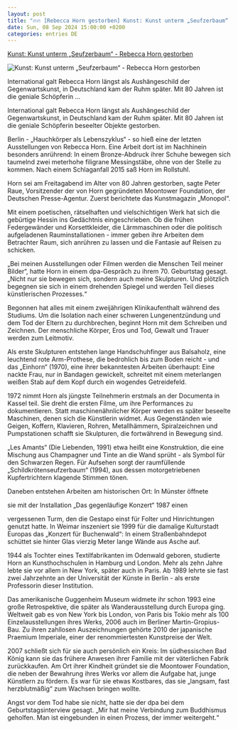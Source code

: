 ```yaml
---
layout: post
title: "🔥🔥 [Rebecca Horn gestorben] Kunst: Kunst unterm „Seufzerbaum“ - Rebecca Horn gestorben"
date: Sun, 08 Sep 2024 15:00:00 +0200
categories: entries DE
---
```

[Kunst: Kunst unterm „Seufzerbaum“ - Rebecca Horn gestorben](https://www.mz.de/kultur/kunst-unterm-seufzerbaum-rebecca-horn-gestorben-3912741)

![Kunst: Kunst unterm „Seufzerbaum“ - Rebecca Horn gestorben](https://bmg-images.forward-publishing.io/2024/09/08/2cf98755-21b2-4014-83f5-b1cd80284230.jpeg?rect=0%2C179%2C2048%2C1152&w=1024)

International galt Rebecca Horn längst als Aushängeschild der Gegenwartskunst, in Deutschland kam der Ruhm später. Mit 80 Jahren ist die geniale Schöpferin ...

International galt Rebecca Horn längst als Aushängeschild der Gegenwartskunst, in Deutschland kam der Ruhm später. Mit 80 Jahren ist die geniale Schöpferin beseelter Objekte gestorben.

Berlin - „Hauchkörper als Lebenszyklus“ - so hieß eine der letzten Ausstellungen von Rebecca Horn. Eine Arbeit dort ist im Nachhinein besonders anrührend: In einem Bronze-Abdruck ihrer Schuhe bewegen sich taumelnd zwei meterhohe filigrane Messingstäbe, ohne von der Stelle zu kommen. Nach einem Schlaganfall 2015 saß Horn im Rollstuhl.

Horn sei am Freitagabend im Alter von 80 Jahren gestorben, sagte Peter Raue, Vorsitzender der von Horn gegründeten Moontower Foundation, der Deutschen Presse-Agentur. Zuerst berichtete das Kunstmagazin „Monopol“.

Mit einem poetischen, rätselhaften und vielschichtigen Werk hat sich die gebürtige Hessin ins Gedächtnis eingeschrieben. Ob die frühen Federgewänder und Korsettkleider, die Lärmmaschinen oder die politisch aufgeladenen Rauminstallationen - immer geben ihre Arbeiten dem Betrachter Raum, sich anrühren zu lassen und die Fantasie auf Reisen zu schicken.

„Bei meinen Ausstellungen oder Filmen werden die Menschen Teil meiner Bilder“, hatte Horn in einem dpa-Gespräch zu ihrem 70. Geburtstag gesagt. „Nicht nur sie bewegen sich, sondern auch meine Skulpturen. Und plötzlich begegnen sie sich in einem drehenden Spiegel und werden Teil dieses künstlerischen Prozesses.“

Begonnen hat alles mit einem zweijährigen Klinikaufenthalt während des Studiums. Um die Isolation nach einer schweren Lungenentzündung und dem Tod der Eltern zu durchbrechen, beginnt Horn mit dem Schreiben und Zeichnen. Der menschliche Körper, Eros und Tod, Gewalt und Trauer werden zum Leitmotiv.

Als erste Skulpturen entstehen lange Handschuhfinger aus Balsaholz, eine leuchtend rote Arm-Prothese, die bedrohlich bis zum Boden reicht - und das „Einhorn“ (1970), eine ihrer bekanntesten Arbeiten überhaupt: Eine nackte Frau, nur in Bandagen gewickelt, schreitet mit einem meterlangen weißen Stab auf dem Kopf durch ein wogendes Getreidefeld.

1972 nimmt Horn als jüngste Teilnehmerin erstmals an der Documenta in Kassel teil. Sie dreht die ersten Filme, um ihre Performances zu dokumentieren. Statt maschinenähnlicher Körper werden es später beseelte Maschinen, denen sich die Künstlerin widmet. Aus Gegenständen wie Geigen, Koffern, Klavieren, Rohren, Metallhämmern, Spiralzeichnen und Pumpstationen schafft sie Skulpturen, die fortwährend in Bewegung sind.

„Les Amants“ (Die Liebenden, 1991) etwa heißt eine Konstruktion, die eine Mischung aus Champagner und Tinte an die Wand sprüht - als Symbol für den Schwarzen Regen. Für Aufsehen sorgt der raumfüllende „Schildkrötenseufzerbaum“ (1994), aus dessen motorgetriebenen Kupfertrichtern klagende Stimmen tönen.

Daneben entstehen Arbeiten am historischen Ort: In Münster öffnete

sie mit der Installation „Das gegenläufige Konzert“ 1987 einen

vergessenen Turm, den die Gestapo einst für Folter und Hinrichtungen genutzt hatte. In Weimar inszeniert sie 1999 für die damalige Kulturstadt Europas das „Konzert für Buchenwald“: In einem Straßenbahndepot schüttet sie hinter Glas vierzig Meter lange Wände aus Asche auf.

1944 als Tochter eines Textilfabrikanten im Odenwald geboren, studierte Horn an Kunsthochschulen in Hamburg und London. Mehr als zehn Jahre lebte sie vor allem in New York, später auch in Paris. Ab 1989 lehrte sie fast zwei Jahrzehnte an der Universität der Künste in Berlin - als erste Professorin dieser Institution.

Das amerikanische Guggenheim Museum widmete ihr schon 1993 eine große Retrospektive, die später als Wanderausstellung durch Europa ging. Weltweit gab es von New York bis London, von Paris bis Tokio mehr als 100 Einzelausstellungen ihres Werks, 2006 auch im Berliner Martin-Gropius-Bau. Zu ihren zahllosen Auszeichnungen gehörte 2010 der japanische Praemium Imperiale, einer der renommiertesten Kunstpreise der Welt.

2007 schließt sich für sie auch persönlich ein Kreis: Im südhessischen Bad König kann sie das frühere Anwesen ihrer Familie mit der väterlichen Fabrik zurückkaufen. Am Ort ihrer Kindheit gründet sie die Moontower Foundation, die neben der Bewahrung ihres Werks vor allem die Aufgabe hat, junge Künstlern zu fördern. Es war für sie etwas Kostbares, das sie „langsam, fast herzblutmäßig“ zum Wachsen bringen wollte.

Angst vor dem Tod habe sie nicht, hatte sie der dpa bei dem Geburtstagsinterview gesagt. „Mir hat meine Verbindung zum Buddhismus geholfen. Man ist eingebunden in einen Prozess, der immer weitergeht.“

